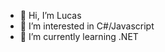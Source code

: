- 👋 Hi, I’m Lucas
- 👀 I’m interested in C#/Javascript
- 🌱 I’m currently learning .NET

<!---
LucasFdCosta/LucasFdCosta is a ✨ special ✨ repository because its `README.md` (this file) appears on your GitHub profile.
You can click the Preview link to take a look at your changes.
--->
